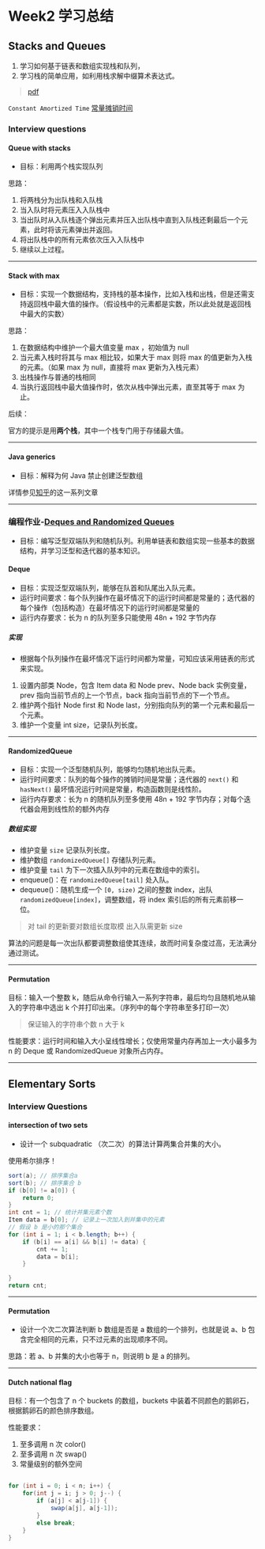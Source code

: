 # Week2 学习总结

## Stacks and Queues

1. 学习如何基于链表和数组实现栈和队列，
2. 学习栈的简单应用，如利用栈求解中缀算术表达式。

> [pdf](https://www.coursera.org/learn/algorithms-part1/supplement/UAJbP/lecture-slides)

`Constant Amortized Time` [常量摊销时间](https://stackoverflow.com/questions/200384/what-is-constant-amortized-time)

### Interview questions

#### Queue with stacks

- 目标：利用两个栈实现队列

思路：

1. 将两栈分为出队栈和入队栈
2. 当入队时将元素压入入队栈中
3. 当出队时从入队栈逐个弹出元素并压入出队栈中直到入队栈还剩最后一个元素，此时将该元素弹出并返回。
4. 将出队栈中的所有元素依次压入入队栈中
5. 继续以上过程。

---

#### Stack with max

- 目标：实现一个数据结构，支持栈的基本操作，比如入栈和出栈，但是还需支持返回栈中最大值的操作。（假设栈中的元素都是实数，所以此处就是返回栈中最大的实数）

思路：

1. 在数据结构中维护一个最大值变量 max ，初始值为 null
2. 当元素入栈时将其与 max 相比较，如果大于 max 则将 max 的值更新为入栈的元素。（如果 max 为 null，直接将 max 更新为入栈元素）
3. 出栈操作与普通的栈相同
4. 当执行返回栈中最大值操作时，依次从栈中弹出元素，直至其等于 max 为止。

后续：

官方的提示是用**两个栈**，其中一个栈专门用于存储最大值。

---

#### Java generics

- 目标：解释为何 Java 禁止创建泛型数组

详情参见[知乎](https://www.zhihu.com/question/20928981)的这一系列文章

---

### 编程作业-[Deques and Randomized Queues](https://coursera.cs.princeton.edu/algs4/assignments/queues/specification.php)

- 目标：编写泛型双端队列和随机队列。利用单链表和数组实现一些基本的数据结构，并学习泛型和迭代器的基本知识。

#### Deque

- 目标：实现泛型双端队列，能够在队首和队尾出入队元素。
- 运行时间要求：每个队列操作在最坏情况下的运行时间都是常量的；迭代器的每个操作（包括构造）在最坏情况下的运行时间都是常量的
- 运行内存要求：长为 n 的队列至多只能使用 48n + 192 字节内存

##### 实现

- 根据每个队列操作在最坏情况下运行时间都为常量，可知应该采用链表的形式来实现。

1. 设置内部类 Node，包含 Item data 和 Node prev、Node back 实例变量，prev 指向当前节点的上一个节点，back 指向当前节点的下一个节点。
2. 维护两个指针 Node first 和 Node last，分别指向队列的第一个元素和最后一个元素。
3. 维护一个变量 int size，记录队列长度。

---

#### RandomizedQueue

- 目标：实现一个泛型随机队列，能够均匀随机地出队元素。
- 运行时间要求：队列的每个操作的摊销时间是常量；迭代器的 `next()` 和 `hasNext()` 最坏情况运行时间是常量，构造函数则是线性阶。
- 运行内存要求：长为 n 的随机队列至多使用 48n + 192 字节内存；对每个迭代器会用到线性阶的额外内存

##### 数组实现

- 维护变量 `size` 记录队列长度。
- 维护数组 `randomizedQueue[]` 存储队列元素。
- 维护变量 `tail` 为下一次插入队列中的元素在数组中的索引。
- enqueue()：在 `randomizedQueue[tail]` 处入队。
- dequeue()：随机生成一个 `[0, size)` 之间的整数 index，出队 `randomizedQueue[index]`，调整数组，将 index 索引后的所有元素前移一位。

> 对 tail 的更新要对数组长度取模
> 出入队需更新 size

算法的问题是每一次出队都要调整数组使其连续，故而时间复杂度过高，无法满分通过测试。

---

#### Permutation

目标：输入一个整数 k，随后从命令行输入一系列字符串，最后均匀且随机地从输入的字符串中选出 k 个并打印出来。（序列中的每个字符串至多打印一次）

> 保证输入的字符串个数 n 大于 k

性能要求：运行时间和输入大小呈线性增长；仅使用常量内存再加上一大小最多为 n 的 Deque 或 RandomizedQueue 对象所占内存。

---

## Elementary Sorts

### Interview Questions

#### intersection of two sets

- 设计一个 subquadratic （次二次）的算法计算两集合并集的大小。

使用希尔排序！

```java
sort(a); // 排序集合a
sort(b); // 排序集合 b
if (b[0] != a[0]) {
    return 0;
}
int cnt = 1; // 统计并集元素个数
Item data = b[0]; // 记录上一次加入到并集中的元素
// 假设 b 是小的那个集合
for (int i = 1; i < b.length; b++) {
    if (b[i] == a[i] && b[i] != data) {
        cnt += 1;
        data = b[i];
    }

}
return cnt;
```

---

#### Permutation

- 设计一个次二次算法判断 b 数组是否是 a 数组的一个排列，也就是说 a、b 包含完全相同的元素，只不过元素的出现顺序不同。

思路：若 a、b 并集的大小也等于 n，则说明 b 是 a 的排列。

---

#### Dutch national flag

目标：有一个包含了 n 个 buckets 的数组，buckets 中装着不同颜色的鹅卵石，根据鹅卵石的颜色排序数组。

性能要求：

1. 至多调用 n 次 color()
2. 至多调用 n 次 swap()
3. 常量级别的额外空间

```java

for (int i = 0; i < n; i++) {
    for(int j = i; j > 0; j--) {
        if (a[j] < a[j-1]) {
            swap(a[j], a[j-1]);
        }
        else break;
    }
}


```